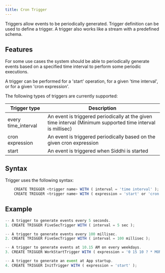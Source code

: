 ```yaml
---
title: Cron Trigger
---
```


Triggers allow events to be periodically generated. Trigger definition can be used to define a trigger. A trigger also works like a stream with a predefined schema.

## Features

For some use cases the system should be able to periodically generate events based on a specified time interval to perform some periodic executions.

A trigger can be performed for a 'start' operation, for a given 'time interval', or for a given 'cron expression'.

The following types of triggers are currently supported:

| Trigger type           | Description                                                                                                        |	
|------------------------|--------------------------------------------------------------------------------------------------------------------|
| every time_interval    | An event is triggered periodically at the given time interval (Minimum supported time interval is millisec)        |
| cron expression        | An event is triggered periodically based on the given cron expression                                              |
| start                  | An event is triggered when Siddhi is started                                                                       |

## Syntax

Trigger uses the following syntax:

```js
	CREATE TRIGGER <trigger name> WITH ( interval = 'time interval' );
	CREATE TRIGGER <trigger name> WITH ( expression = 'start' or 'cron expression' ); 
```


## Example

```js
-- A trigger to generate events every 5 seconds.
1. CREATE TRIGGER FiveSecTrigger WITH ( interval = 5 sec );

-- A trigger to generate events every 100 millisec.
2. CREATE TRIGGER FiveSecTrigger WITH ( interval = 100 millisec );

-- A trigger to generate events at 10.15 AM on every weekdays.
3. CREATE TRIGGER WorkStartTrigger WITH ( expression = '0 15 10 ? * MON-FRI' );

-- A trigger to generate an event at App startup.
4. CREATE TRIGGER InitTrigger WITH ( expression = 'start' );
```